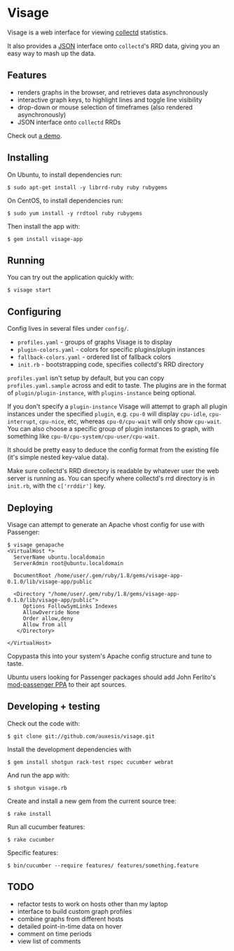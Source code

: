Visage
======

Visage is a web interface for viewing [collectd](http://collectd.org) statistics.

It also provides a [JSON](http://json.org) interface onto `collectd`'s RRD data,
giving you an easy way to mash up the data.

Features
--------

 * renders graphs in the browser, and retrieves data asynchronously
 * interactive graph keys, to highlight lines and toggle line visibility
 * drop-down or mouse selection of timeframes (also rendered asynchronously)
 * JSON interface onto `collectd` RRDs

Check out [a demo](http://visage.unstated.net/nadia/cpu+load).

Installing
----------

On Ubuntu, to install dependencies run:

    $ sudo apt-get install -y librrd-ruby ruby rubygems

On CentOS, to install dependencies run:

    $ sudo yum install -y rrdtool ruby rubygems

Then install the app with:

    $ gem install visage-app


Running
-------

You can try out the application quickly with:

    $ visage start


Configuring
-----------

Config lives in several files under `config/`.

 * `profiles.yaml` - groups of graphs Visage is to display
 * `plugin-colors.yaml` - colors for specific plugins/plugin instances
 * `fallback-colors.yaml` - ordered list of fallback colors
 * `init.rb` - bootstrapping code, specifies collectd's RRD directory

`profiles.yaml` isn't setup by default, but you can copy `profiles.yaml.sample`
across and edit to taste. The plugins are in the format of
`plugin/plugin-instance`, with `plugins-instance` being optional.

If you don't specify a `plugin-instance` Visage will attempt to graph all plugin
instances under the specified `plugin`, e.g. `cpu-0` will display `cpu-idle`,
`cpu-interrupt`, `cpu-nice`, etc, whereas `cpu-0/cpu-wait` will only show
`cpu-wait`. You can also choose a specific group of plugin instances to graph,
with something like `cpu-0/cpu-system/cpu-user/cpu-wait`.

It should be pretty easy to deduce the config format from the existing file
(it's simple nested key-value data).

Make sure collectd's RRD directory is readable by whatever user the web server
is running as. You can specify where collectd's rrd directory is in `init.rb`,
with the `c['rrddir']` key.

Deploying
---------

Visage can attempt to generate an Apache vhost config for use with Passenger:

    $ visage genapache
    <VirtualHost *>
      ServerName ubuntu.localdomain
      ServerAdmin root@ubuntu.localdomain

      DocumentRoot /home/user/.gem/ruby/1.8/gems/visage-app-0.1.0/lib/visage-app/public

      <Directory "/home/user/.gem/ruby/1.8/gems/visage-app-0.1.0/lib/visage-app/public">
         Options FollowSymLinks Indexes
         AllowOverride None
         Order allow,deny
         Allow from all
       </Directory>

    </VirtualHost>

Copypasta this into your system's Apache config structure and tune to taste.

Ubuntu users looking for Passenger packages should add John Ferlito's
[mod-passenger PPA](https://launchpad.net/~johnf-inodes/+archive/mod-passenger)
to their apt sources.

Developing + testing
--------------------

Check out the code with:

    $ git clone git://github.com/auxesis/visage.git

Install the development dependencies with

    $ gem install shotgun rack-test rspec cucumber webrat

And run the app with:

    $ shotgun visage.rb

Create and install a new gem from the current source tree:

    $ rake install

Run all cucumber features:

    $ rake cucumber

Specific features:

    $ bin/cucumber --require features/ features/something.feature

TODO
----

 * refactor tests to work on hosts other than my laptop
 * interface to build custom graph profiles
 * combine graphs from different hosts
 * detailed point-in-time data on hover
 * comment on time periods
 * view list of comments
